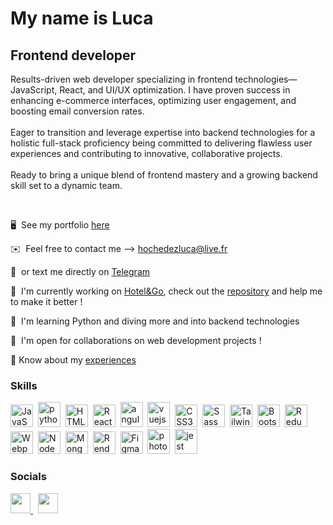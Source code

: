My name is Luca
==============================

Frontend developer
------------------

<span>Results-driven web developer specializing in frontend technologies—JavaScript, React, and UI/UX optimization. I have proven success in enhancing e-commerce interfaces, optimizing user engagement, and boosting email conversion rates.<br> <br>
Eager to transition and leverage expertise into backend technologies for a holistic full-stack proficiency being committed to delivering flawless user experiences and contributing to innovative, collaborative projects. <br> <br> 
Ready to bring a unique blend of frontend mastery and a growing backend skill set to a dynamic team.</p>
<br/> 
<p>🖥️  See my portfolio <a href="https://luca-frontdev.netlify.app/" target="_blank">here</a></p>
<p>✉️  Feel free to contact me --> <a href="mailto:hochedezluca@live.fr" target="_blank">hochedezluca@live.fr</a></p>
<p>📱  or text me directly on <a href="https://t.me/luca_frontend" target="_blank">Telegram</a></p>
<p>🚀  I'm currently working on <a href="https://hotelandgo-client.netlify.app/" target="_blank">Hotel&Go</a>, check out the <a href="https://github.com/Akaid0/hotel-and-go" target="_blank">repository</a> and help me to make it better !</p>
<p>🧠  I'm learning Python and diving more and into backend technologies</p>
<p>🤝  I'm open for collaborations on web development projects !</p>
<p>📄 Know about my <a href="https://luca-frontdev.netlify.app/static/media/lucahochedezcv.92f6dbfeeeb40f926797.pdf">experiences</a></p>

### Skills


<p align="left">
  <a href="https://developer.mozilla.org/en-US/docs/Web/JavaScript" target="_blank" rel="noreferrer"><img src="https://raw.githubusercontent.com/danielcranney/readme-generator/main/public/icons/skills/javascript-colored.svg" width="36" height="36"  alt="JavaScript" /></a>&nbsp;
  <a><img src="https://cdn.jsdelivr.net/gh/devicons/devicon/icons/python/python-original.svg" height="40" alt="python logo" width="36"  /></a>&nbsp;
  <a href="https://developer.mozilla.org/en-US/docs/Glossary/HTML5" target="_blank" rel="noreferrer"><img src="https://raw.githubusercontent.com/danielcranney/readme-generator/main/public/icons/skills/html5-colored.svg" width="36" height="36" alt="HTML5" /></a>&nbsp;
  <a href="https://reactjs.org/" target="_blank" rel="noreferrer"><img src="https://raw.githubusercontent.com/danielcranney/readme-generator/main/public/icons/skills/react-colored.svg" width="36" height="36" alt="React" /></a>&nbsp;
  <a><img src="https://cdn.jsdelivr.net/gh/devicons/devicon/icons/angularjs/angularjs-original.svg" height="40" alt="angularjs logo" width="36"  /></a>&nbsp;
  <a><img src="https://cdn.jsdelivr.net/gh/devicons/devicon/icons/vuejs/vuejs-original.svg" height="40" alt="vuejs logo" width="36"  /></a>&nbsp;
  <a href="https://www.w3.org/TR/CSS/#css" target="_blank" rel="noreferrer"><img src="https://raw.githubusercontent.com/danielcranney/readme-generator/main/public/icons/skills/css3-colored.svg" width="36" height="36" alt="CSS3" /></a>&nbsp;
  <a href="https://sass-lang.com/" target="_blank" rel="noreferrer"><img src="https://raw.githubusercontent.com/danielcranney/readme-generator/main/public/icons/skills/sass-colored.svg" width="36" height="36" alt="Sass" /></a>&nbsp;
  <a href="https://tailwindcss.com/" target="_blank" rel="noreferrer"><img src="https://raw.githubusercontent.com/danielcranney/readme-generator/main/public/icons/skills/tailwindcss-colored.svg" width="36" height="36" alt="TailwindCSS" /></a>&nbsp;
  <a href="https://getbootstrap.com/" target="_blank" rel="noreferrer"><img src="https://raw.githubusercontent.com/danielcranney/readme-generator/main/public/icons/skills/bootstrap-colored.svg" width="36" height="36" alt="Bootstrap" /></a>&nbsp;
  <a href="https://redux.js.org/" target="_blank" rel="noreferrer"><img src="https://raw.githubusercontent.com/danielcranney/readme-generator/main/public/icons/skills/redux-colored.svg" width="36" height="36" alt="Redux" /></a>&nbsp;
  <a href="https://webpack.js.org/" target="_blank" rel="noreferrer"><img src="https://raw.githubusercontent.com/danielcranney/readme-generator/main/public/icons/skills/webpack-colored.svg" width="36" height="36" alt="Webpack" /></a>&nbsp;
  <a href="https://nodejs.org/en/" target="_blank" rel="noreferrer"><img src="https://raw.githubusercontent.com/danielcranney/readme-generator/main/public/icons/skills/nodejs-colored.svg" width="36" height="36" alt="NodeJS" /></a>&nbsp;
  <a href="https://www.mongodb.com/" target="_blank" rel="noreferrer"><img src="https://raw.githubusercontent.com/danielcranney/readme-generator/main/public/icons/skills/mongodb-colored.svg" width="36" height="36" alt="MongoDB" /></a>&nbsp;
  <a href="https://render.com/" target="_blank" rel="noreferrer"><img src="https://raw.githubusercontent.com/danielcranney/readme-generator/main/public/icons/skills/render-colored.svg" width="36" height="36" alt="Render" /></a>&nbsp;
  <a href="https://www.figma.com/" target="_blank" rel="noreferrer"><img src="https://raw.githubusercontent.com/danielcranney/readme-generator/main/public/icons/skills/figma-colored.svg" width="36" height="36" alt="Figma" /></a>&nbsp;
  <a><img src="https://cdn.jsdelivr.net/gh/devicons/devicon/icons/photoshop/photoshop-plain.svg" height="40" alt="photoshop logo" width="36"   /></a>&nbsp;
  <a><img src="https://cdn.jsdelivr.net/gh/devicons/devicon/icons/jest/jest-plain.svg" height="40" alt="jest logo" width="36"  /></a>&nbsp;

###
  
</p>



### Socials

<p align="left"> <a href="https://www.github.com/Akaid0" target="_blank" rel="noreferrer"> <picture> <source media="(prefers-color-scheme: dark)" srcset="https://raw.githubusercontent.com/danielcranney/readme-generator/main/public/icons/socials/github-dark.svg" /> <source media="(prefers-color-scheme: light)" srcset="https://raw.githubusercontent.com/danielcranney/readme-generator/main/public/icons/socials/github.svg" /> <img src="https://raw.githubusercontent.com/danielcranney/readme-generator/main/public/icons/socials/github.svg" width="32" height="32" /> </picture> </a>&nbsp; <a href="https://www.linkedin.com/in/lucawebdev" target="_blank" rel="noreferrer"> <picture> <source media="(prefers-color-scheme: dark)" srcset="https://raw.githubusercontent.com/danielcranney/readme-generator/main/public/icons/socials/linkedin-dark.svg" /> <source media="(prefers-color-scheme: light)" srcset="https://raw.githubusercontent.com/danielcranney/readme-generator/main/public/icons/socials/linkedin.svg" /> <img src="https://raw.githubusercontent.com/danielcranney/readme-generator/main/public/icons/socials/linkedin.svg" width="32" height="32" /> </picture> </a></p>
